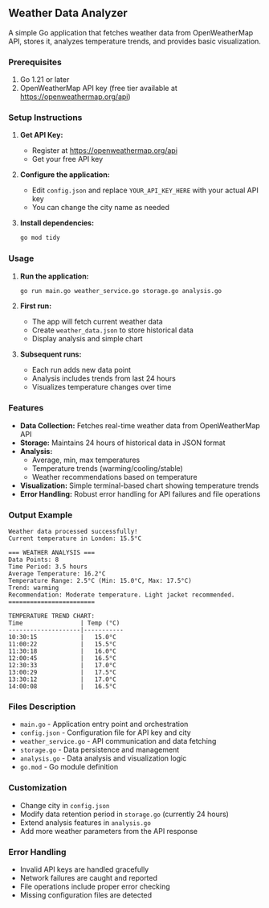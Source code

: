 ## Weather Data Analyzer

A simple Go application that fetches weather data from OpenWeatherMap API, stores it, analyzes temperature trends, and provides basic visualization.

### Prerequisites

1. Go 1.21 or later
2. OpenWeatherMap API key (free tier available at https://openweathermap.org/api)

### Setup Instructions

1. **Get API Key:**
   - Register at https://openweathermap.org/api
   - Get your free API key

2. **Configure the application:**
   - Edit `config.json` and replace `YOUR_API_KEY_HERE` with your actual API key
   - You can change the city name as needed

3. **Install dependencies:**
   ```bash
   go mod tidy
   ```

### Usage

1. **Run the application:**
   ```bash
   go run main.go weather_service.go storage.go analysis.go
   ```

2. **First run:**
   - The app will fetch current weather data
   - Create `weather_data.json` to store historical data
   - Display analysis and simple chart

3. **Subsequent runs:**
   - Each run adds new data point
   - Analysis includes trends from last 24 hours
   - Visualizes temperature changes over time

### Features

- **Data Collection:** Fetches real-time weather data from OpenWeatherMap API
- **Storage:** Maintains 24 hours of historical data in JSON format
- **Analysis:** 
  - Average, min, max temperatures
  - Temperature trends (warming/cooling/stable)
  - Weather recommendations based on temperature
- **Visualization:** Simple terminal-based chart showing temperature trends
- **Error Handling:** Robust error handling for API failures and file operations

### Output Example

```
Weather data processed successfully!
Current temperature in London: 15.5°C

=== WEATHER ANALYSIS ===
Data Points: 8
Time Period: 3.5 hours
Average Temperature: 16.2°C
Temperature Range: 2.5°C (Min: 15.0°C, Max: 17.5°C)
Trend: warming
Recommendation: Moderate temperature. Light jacket recommended.
========================

TEMPERATURE TREND CHART:
Time                | Temp (°C)
--------------------|-----------
10:30:15            |   15.0°C
11:00:22            |   15.5°C
11:30:18            |   16.0°C
12:00:45            |   16.5°C
12:30:33            |   17.0°C
13:00:29            |   17.5°C
13:30:12            |   17.0°C
14:00:08            |   16.5°C
```

### Files Description

- `main.go` - Application entry point and orchestration
- `config.json` - Configuration file for API key and city
- `weather_service.go` - API communication and data fetching
- `storage.go` - Data persistence and management
- `analysis.go` - Data analysis and visualization logic
- `go.mod` - Go module definition

### Customization

- Change city in `config.json`
- Modify data retention period in `storage.go` (currently 24 hours)
- Extend analysis features in `analysis.go`
- Add more weather parameters from the API response

### Error Handling

- Invalid API keys are handled gracefully
- Network failures are caught and reported
- File operations include proper error checking
- Missing configuration files are detected